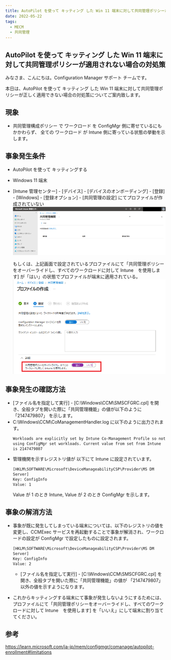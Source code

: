 ```yaml
---
title: AutoPilot を使って キッティング した Win 11 端末に対して共同管理ポリシーが適用されない問題
date: 2022-05-22
tags:
  - MECM
  - 共同管理
---
```


## AutoPilot を使って キッティング した Win 11 端末に対して共同管理ポリシーが適用されない場合の対処策

みなさま、こんにちは。Configuration Manager サポート チームです。  

本日は、AutoPilot を使って キッティング した Win 11 端末に対して共同管理ポリシーが正しく適用できない場合の対処策についてご案内致します。


## 現象

- 共同管理構成ポリシー で ワークロード を ConfigMgr 側に寄せているにもかかわらず、 全ての ワークロード が Intune 側に寄っている状態の挙動を示します。

## 事象発生条件

- AutoPilot を使って キッティングする
- Windows 11 端末
- [Intune 管理センター] - [デバイス] - [デバイスのオンボーディング] - [登録] - [Windows] - [登録オプション] - [共同管理の設定] にてプロファイルが作成されていない  
   ![image.png](./20241010_01/20241010_01_01.png)

  もしくは、上記画面で設定されているプロファイルにて「共同管理ポリシーをオーバーライドし、すべてのワークロードに対して Intune　を使用します] が「はい」の状態でプロファイルが端末に適用されている。  
  ![image.png](./20241010_01/20241010_01_02.png)

## 事象発生の確認方法

- [ファイル名を指定して実行] - [C:\Windows\CCM\SMSCFGRC.cpl] を開き、全般タブを開いた際に「共同管理機能」の値が以下のように 「2147479807」 を示します。
- C:\Windows\CCM\CoManagementHandler.log に以下のように出力されます。
  ```
  Workloads are explicitly set by Intune Co-Management Profile so not using ConfigMgr set workloads. Current value from set from Intune is 2147479807
  ```
- 管理機関を示すレジストリ値が 以下にて Intune に設定されています。
  ```
  [HKLM\SOFTWARE\Microsoft\DeviceManageabilityCSP\Provider\MS DM Server]
  Key: ConfigInfo
  Value: 1
  ```
  Value が 1 のとき Intune, Value が 2 のとき ConfigMgr を示します。

## 事象の解消方法

- 事象が既に発生してしまっている端末については、以下のレジストリの値を変更し、CCMExec サービスを再起動することで事象が解消され、ワークロードの設定が ConfigMgr で設定したものに設定されます。
  
  ```
  [HKLM\SOFTWARE\Microsoft\DeviceManageabilityCSP\Provider\MS DM Server]
  Key: ConfigInfo
  Value: 2
  ```

  - [ファイル名を指定して実行] - [C:\Windows\CCM\SMSCFGRC.cpl] を開き、全般タブを開いた際に「共同管理機能」の値が 「2147479807」 以外の値を示すようになります。

- これからキッティングする端末にて事象が発生しないようにするためには、プロファイルにて「共同管理ポリシーをオーバーライドし、すべてのワークロードに対して Intune　を使用します] を「いいえ」にして端末に割り当ててください。

## 参考

https://learn.microsoft.com/ja-jp/mem/configmgr/comanage/autopilot-enrollment#limitations

